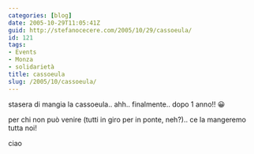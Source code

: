 ```yaml
---
categories: [blog]
date: 2005-10-29T11:05:41Z
guid: http://stefanocecere.com/2005/10/29/cassoeula/
id: 121
tags:
- Events
- Monza
- solidarietà
title: cassoeula
slug: /2005/10/cassoeula/
---
```


stasera di mangia la cassoeula.. ahh.. finalmente.. dopo 1 anno!! 😀

per chi non può venire (tutti in giro per in ponte, neh?).. ce la mangeremo tutta noi!

ciao